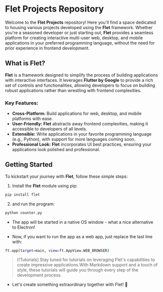 # Flet Projects Repository

Welcome to the **Flet Projects** repository! Here you'll find a space dedicated to housing various projects developed using the **Flet** framework. Whether you're a seasoned developer or just starting out, **Flet** provides a seamless platform for creating interactive multi-user web, desktop, and mobile applications in your preferred programming language, without the need for prior experience in frontend development.

## What is Flet?

**Flet** is a framework designed to simplify the process of building applications with interactive interfaces. It leverages **Flutter by Google** to provide a rich set of controls and functionalities, allowing developers to focus on building robust applications rather than wrestling with frontend complexities.

### Key Features:
- **Cross-Platform:** Build applications for web, desktop, and mobile platforms with ease.
- **User-Friendly:** **Flet** abstracts away frontend complexities, making it accessible to developers of all levels.
- **Extensible:** Write applications in your favorite programming language (e.g., Python), with support for more languages coming soon.
- **Professional Look:** **Flet** incorporates UI best practices, ensuring your applications look polished and professional.

## Getting Started

To kickstart your journey with **Flet**, follow these simple steps:

1. Install the **Flet** module using pip:

```bash
pip install flet
```

2. and run the program:

```bash
python counter.py
```

- The app will be started in a native OS window - what a nice alternative to Electron!

- Now, if you want to run the app as a web app, just replace the last line with:

```bash
ft.app(target=main, view=ft.AppView.WEB_BROWSER)
```

> [!Tutorials] 
> Stay tuned for tutorials on leveraging Flet's capabilities to create impressive applications.With Markdown support and a touch of style, these tutorials will guide you through every step of the development process.

- Let's create something extraordinary together with Flet! 🎉

